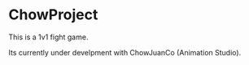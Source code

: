# ChowProject


This is a 1v1 fight game.

Its currently under develpment with ChowJuanCo (Animation Studio).
